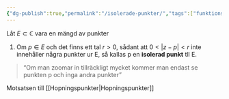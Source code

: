 ```yaml
---
{"dg-publish":true,"permalink":"/isolerade-punkter/","tags":["funktionsteori"]}
---
```


Låt $E\subset\mathbb{C}$ vara en mängd av punkter
1. Om $p\in E$ och det finns ett tal $r>0$, sådant att $0<|z-p|<r$ inte innehåller några punkter ur E, så kallas p en **isolerad punkt** tll E.
> “Om man zoomar in tillräckligt mycket kommer man endast se punkten p och inga andra punkter”

Motsatsen till [[Hopningspunkter\|Hopningspunkter]]